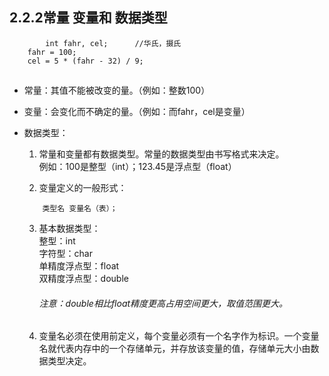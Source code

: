 
## 2.2.2常量 变量和 数据类型

```
    	int fahr, cel;		//华氏，摄氏
	fahr = 100;
	cel = 5 * (fahr - 32) / 9;
``` 
##
* 常量：其值不能被改变的量。（例如：整数100）

* 变量：会变化而不确定的量。（例如：而fahr，cel是变量）

* 数据类型：<br>
  1. 常量和变量都有数据类型。常量的数据类型由书写格式来决定。<br>
例如：100是整型（int）；123.45是浮点型（float）

  2. 变量定义的一般形式：
	```
		类型名 变量名（表）；
	``` 
  3. 基本数据类型：<br>
     整型：int<br>
     字符型：char<br>
     单精度浮点型：float<br>
     双精度浮点型：double<br>
     ###### 注意：double相比float精度更高占用空间更大，取值范围更大。
  4. 变量名必须在使用前定义，每个变量必须有一个名字作为标识。一个变量名就代表内存中的一个存储单元，并存放该变量的值，存储单元大小由数据类型决定。
   
        
	
